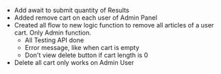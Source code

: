 + Add await to submit quantity of Results
+ Added remove cart on each user of Admin Panel
+ Created all flow to new logic function to remove all articles of a user cart. Only Admin function.
    + All Testing API done
    + Error message, like when cart is empty
    + Don't view delete button if cart length is 0
+ Delete all cart only works on Admin User